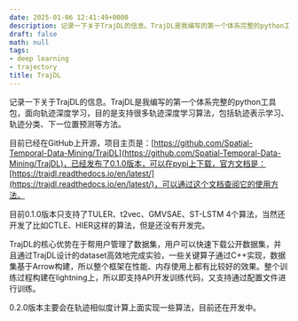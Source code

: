 ```yaml
---
date: 2025-01-06 12:41:49+0000
description: 记录一下关于TrajDL的信息。TrajDL是我编写的第一个体系完整的python工具包，面向轨迹深度学习，目的是支持很多轨迹深度学习算法，包括轨迹表示学习、轨迹分类、下一位置预测等方法。目前已经在GitHub上开源，项目主页是：[https://github.com/Spatial-Temporal-Data-Mining/TrajDL](https://github.com/Spatial-Temporal-Data-Mining/TrajDL)，已经发布了0.1.0版本，可以在pypi上下载，官方文档是：[https://trajdl.readthedocs.io/en/latest/](https://trajdl.readthedocs.io/en/latest/)，可以通过这个文档查阅它的使用方法。
draft: false
math: null
tags:
- deep learning
- trajectory
title: TrajDL
---
```


记录一下关于TrajDL的信息。TrajDL是我编写的第一个体系完整的python工具包，面向轨迹深度学习，目的是支持很多轨迹深度学习算法，包括轨迹表示学习、轨迹分类、下一位置预测等方法。

目前已经在GitHub上开源，项目主页是：[https://github.com/Spatial-Temporal-Data-Mining/TrajDL](https://github.com/Spatial-Temporal-Data-Mining/TrajDL)，已经发布了0.1.0版本，可以在pypi上下载，官方文档是：[https://trajdl.readthedocs.io/en/latest/](https://trajdl.readthedocs.io/en/latest/)，可以通过这个文档查阅它的使用方法。

<!--more-->

目前0.1.0版本只支持了TULER、t2vec、GMVSAE、ST-LSTM 4个算法，当然还开发了比如CTLE、HIER这样的算法，但是还没有开发完。

TrajDL的核心优势在于帮用户管理了数据集，用户可以快速下载公开数据集，并且通过TrajDL设计的dataset高效地完成实验，一些关键算子通过C++实现，数据集基于Arrow构建，所以整个框架在性能、内存使用上都有比较好的效果。整个训练过程构建在lightning上，所以即支持API开发训练代码，又支持通过配置文件进行训练。

0.2.0版本主要会在轨迹相似度计算上面实现一些算法，目前还在开发中。